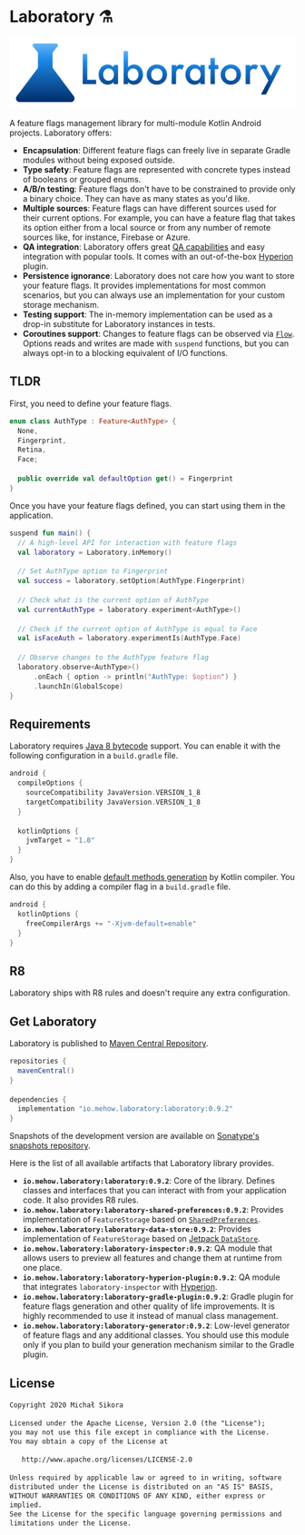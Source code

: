 # Laboratory ⚗️

![Laboratory](images/laboratory_logo.svg)

A feature flags management library for multi-module Kotlin Android projects. Laboratory offers:

- **Encapsulation**: Different feature flags can freely live in separate Gradle modules without being exposed outside.
- **Type safety**: Feature flags are represented with concrete types instead of booleans or grouped enums.
- **A/B/n testing**: Feature flags don't have to be constrained to provide only a binary choice. They can have as many states as you'd like.
- **Multiple sources**: Feature flags can have different sources used for their current options. For example, you can have a feature flag that takes its option either from a local source or from any number of remote sources like, for instance, Firebase or Azure.
- **QA integration**: Laboratory offers great [QA capabilities](qa-module.md) and easy integration with popular tools. It comes with an out-of-the-box [Hyperion](https://github.com/willowtreeapps/Hyperion-Android) plugin.
- **Persistence ignorance**: Laboratory does not care how you want to store your feature flags. It provides implementations for most common scenarios, but you can always use an implementation for your custom storage mechanism.
- **Testing support**: The in-memory implementation can be used as a drop-in substitute for Laboratory instances in tests.
- **Coroutines support**: Changes to feature flags can be observed via [`Flow`](https://kotlinlang.org/docs/reference/coroutines/flow.html). Options reads and writes are made with `suspend` functions, but you can always opt-in to a blocking equivalent of I/O functions.

## TLDR

First, you need to define your feature flags.

```kotlin
enum class AuthType : Feature<AuthType> {
  None,
  Fingerprint,
  Retina,
  Face;

  public override val defaultOption get() = Fingerprint
}
```

Once you have your feature flags defined, you can start using them in the application.

```kotlin
suspend fun main() {
  // A high-level API for interaction with feature flags
  val laboratory = Laboratory.inMemory()

  // Set AuthType option to Fingerprint
  val success = laboratory.setOption(AuthType.Fingerprint)

  // Check what is the current option of AuthType
  val currentAuthType = laboratory.experiment<AuthType>()

  // Check if the current option of AuthType is equal to Face
  val isFaceAuth = laboratory.experimentIs(AuthType.Face)

  // Observe changes to the AuthType feature flag
  laboratory.observe<AuthType>()
      .onEach { option -> println("AuthType: $option") }
      .launchIn(GlobalScope)
}
```

## Requirements

Laboratory requires [Java 8 bytecode](https://developer.android.com/studio/write/java8-support) support. You can enable it with the following configuration in a `build.gradle` file.

```groovy
android {
  compileOptions {
    sourceCompatibility JavaVersion.VERSION_1_8
    targetCompatibility JavaVersion.VERSION_1_8
  }

  kotlinOptions {
    jvmTarget = "1.8"
  }
}
```

Also, you have to enable [default methods generation](https://kotlinlang.org/api/latest/jvm/stdlib/kotlin.jvm/-jvm-default/) by Kotlin compiler. You can do this by adding a compiler flag in a `build.gradle` file.

```groovy
android {
  kotlinOptions {
    freeCompilerArgs += "-Xjvm-default=enable"
  }
}
```

## R8

Laboratory ships with R8 rules and doesn't require any extra configuration.

## Get Laboratory

Laboratory is published to [Maven Central Repository](https://search.maven.org/search?q=io.mehow.laboratory).

```groovy
repositories {
  mavenCentral()
}

dependencies {
  implementation "io.mehow.laboratory:laboratory:0.9.2"
}
```

Snapshots of the development version are available on [Sonatype's snapshots repository](https://oss.sonatype.org/content/repositories/snapshots/io/mehow/laboratory/).

Here is the list of all available artifacts that Laboratory library provides.

- **`io.mehow.laboratory:laboratory:0.9.2`**: Core of the library. Defines classes and interfaces that you can interact with from your application code. It also provides R8 rules.
- **`io.mehow.laboratory:laboratory-shared-preferences:0.9.2`**: Provides implementation of `FeatureStorage` based on [`SharedPreferences`](https://developer.android.com/reference/android/content/SharedPreferences).
- **`io.mehow.laboratory:laboratory-data-store:0.9.2`**: Provides implementation of `FeatureStorage` based on [Jetpack `DataStore`](https://developer.android.com/topic/libraries/architecture/datastore).
- **`io.mehow.laboratory:laboratory-inspector:0.9.2`**: QA module that allows users to preview all features and change them at runtime from one place.
- **`io.mehow.laboratory:laboratory-hyperion-plugin:0.9.2`**: QA module that integrates `laboratory-inspector` with [Hyperion](https://github.com/willowtreeapps/Hyperion-Android).
- **`io.mehow.laboratory:laboratory-gradle-plugin:0.9.2`**: Gradle plugin for feature flags generation and other quality of life improvements. It is highly recommended to use it instead of manual class management.
- **`io.mehow.laboratory:laboratory-generator:0.9.2`**: Low-level generator of feature flags and any additional classes. You should use this module only if you plan to build your generation mechanism similar to the Gradle plugin.

## License

    Copyright 2020 Michał Sikora

    Licensed under the Apache License, Version 2.0 (the "License");
    you may not use this file except in compliance with the License.
    You may obtain a copy of the License at

       http://www.apache.org/licenses/LICENSE-2.0

    Unless required by applicable law or agreed to in writing, software
    distributed under the License is distributed on an "AS IS" BASIS,
    WITHOUT WARRANTIES OR CONDITIONS OF ANY KIND, either express or implied.
    See the License for the specific language governing permissions and
    limitations under the License.
